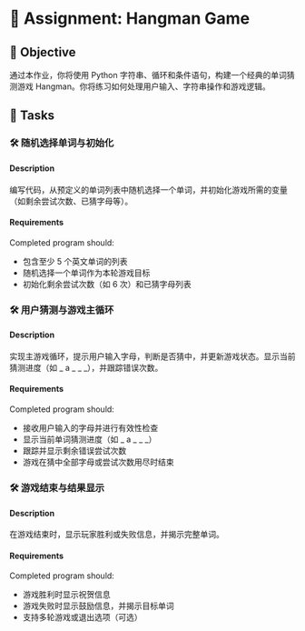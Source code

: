 

# 📘 Assignment: Hangman Game

## 🎯 Objective

通过本作业，你将使用 Python 字符串、循环和条件语句，构建一个经典的单词猜测游戏 Hangman。你将练习如何处理用户输入、字符串操作和游戏逻辑。

## 📝 Tasks

### 🛠️ 随机选择单词与初始化

#### Description
编写代码，从预定义的单词列表中随机选择一个单词，并初始化游戏所需的变量（如剩余尝试次数、已猜字母等）。

#### Requirements
Completed program should:

- 包含至少 5 个英文单词的列表
- 随机选择一个单词作为本轮游戏目标
- 初始化剩余尝试次数（如 6 次）和已猜字母列表


### 🛠️ 用户猜测与游戏主循环

#### Description
实现主游戏循环，提示用户输入字母，判断是否猜中，并更新游戏状态。显示当前猜测进度（如 _ a _ _ _），并跟踪错误次数。

#### Requirements
Completed program should:

- 接收用户输入的字母并进行有效性检查
- 显示当前单词猜测进度（如 _ a _ _ _）
- 跟踪并显示剩余错误尝试次数
- 游戏在猜中全部字母或尝试次数用尽时结束


### 🛠️ 游戏结束与结果显示

#### Description
在游戏结束时，显示玩家胜利或失败信息，并揭示完整单词。

#### Requirements
Completed program should:

- 游戏胜利时显示祝贺信息
- 游戏失败时显示鼓励信息，并揭示目标单词
- 支持多轮游戏或退出选项（可选）
